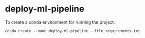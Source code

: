 # deploy-ml-pipeline


To create a conda environment for running the project:

```
conda create --name deploy-ml-pipeline --file requirements.txt
```